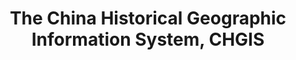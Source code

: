 ---
objectid: '62'
title: The China Historical Geographic Information System, CHGIS
alternatetitle:
external_url: https://chgis.fas.harvard.edu/
category: GIS and Spatial Research
institution: Harvard University
description: Launched in January 2001 to establish a database of populated places
  and historical administrative units for the period of Chinese history between 221
  BCE and 1911 CE.
layout: resource
---